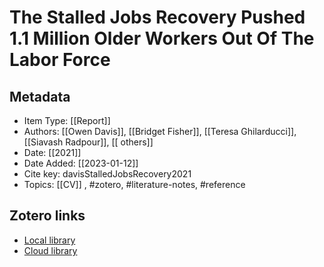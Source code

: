 # The Stalled Jobs Recovery Pushed 1.1 Million Older Workers Out Of The Labor Force

## Metadata

* Item Type: [[Report]]
* Authors: [[Owen Davis]], [[Bridget Fisher]], [[Teresa Ghilarducci]], [[Siavash Radpour]], [[ others]]
* Date: [[2021]]
* Date Added: [[2023-01-12]]
* Cite key: davisStalledJobsRecovery2021
* Topics: [[CV]]
, #zotero, #literature-notes, #reference


##  Zotero links
* [Local library](zotero://select/items/1_53XDWUQY)
* [Cloud library](http://zotero.org/users/10903504/items/53XDWUQY)


